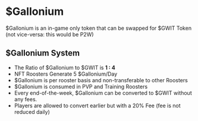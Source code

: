 # **$Gallonium**

$Gallonium is an in-game only token that can be swapped for $GWIT Token (not vice-versa: this would be P2W)

## **$Gallonium System**

- The Ratio of $Gallonium to $GWIT is **1 : 4**
- NFT Roosters Generate 5 $Gallonium/Day
- $Gallonium is per rooster basis and non-transferable to other Roosters
- $Gallonium is consumed in PVP and Training Roosters
- Every end-of-the-week, $Gallonium can be converted to $GWIT without any fees.
- Players are allowed to convert earlier but with a 20% Fee (fee is not reduced daily)

<!-- Up for Team Discussion
- The Ratio is transparent and is in the Smart Contract.
-->
